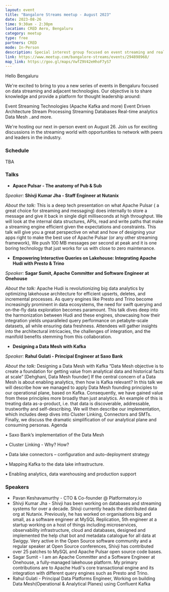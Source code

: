```yaml
---
layout: event
title: "Bangalore Streams meetup - August 2023"
date: 2023-08-26
time: 9:30am - 2:30pm
location: CRED Aero, Bengaluru
category: meetup
type: free
partners: CRED
mode: In-Person
description: Special interest group focused on event streaming and real time analytics
link: https://www.meetup.com/bangalore-streams/events/294898968/
map_link: https://goo.gl/maps/VwfZ9V42eHhoF7yS7
---
```


<div class="about">
Hello Bengaluru

We're excited to bring to you a new series of events in Bengaluru focused on data streaming and adjacent technologies. Our objective is to share knowledge and provide a platform for thought leadership around:

Event Streaming Technologies (Apache Kafka and more)
Event Driven Architecture
Stream Processing
Streaming Databases
Real-time analytics
Data Mesh
..and more.

We're hosting our next in-person event on August 26. Join us for exciting discussions in the streaming world with opportunities to network with peers and leaders in the industry.
</div>

### Schedule

TBA


### Talks

- **Apace Pulsar - The anatomy of Pub & Sub**

_Speaker:_ **Shivji Kumar Jha - Staff Engineer at Nutanix**

_About the talk:_ This is a deep tech presentation on what Apache Pulsar ( a great choice for streaming and messaging) does internally to store a message and give it back in single digit milliseconds at high throughput. We will look at the internal data structures, APIs, read and write paths that make a streaming engine efficient given the expectations and constraints. This talk will give you a great perspective on what and how of designing your apps right to make the best use of Apache Pulsar (or any other streaming framework), We push 100 MB messages per second at peak and it is one boring technology that just works for us with close to zero maintenance.

- **Empowering Interactive Queries on Lakehouse: Integrating Apache Hudi with Presto & Trino**

_Speaker:_ **Sagar Sumit, Apache Committer and Software Engineer at Onehouse**

_About the talk:_ Apache Hudi is revolutionizing big data analytics by optimizing lakehouse architecture for efficient upserts, deletes, and incremental processes. As query engines like Presto and Trino become increasingly prominent in data ecosystems, the need for swift querying and on-the-fly data exploration becomes paramount. This talk dives deep into the harmonization between Hudi and these engines, showcasing how their integration yields unparalleled query performance on petabyte-scale datasets, all while ensuring data freshness. Attendees will gather insights into the architectural intricacies, the challenges of integration, and the manifold benefits stemming from this collaboration.

- **Designing a Data Mesh with Kafka**

_Speaker:_ **Rahul Gulati - Principal Engineer at Saxo Bank**

_About the talk:_ Designing a Data Mesh with Kafka “Data Mesh objective is to create a foundation for getting value from analytical data and historical facts at scale” [Dehghani, Data Mesh founder] If the central concern of a Data Mesh is about enabling analytics, then how is Kafka relevant? In this talk we will describe how we managed to apply Data Mesh founding principles to our operational plane, based on Kafka. Consequently, we have gained value from these principles more broadly than just analytics. An example of this is treating data as-a-product, i.e. that data is discoverable, addressable, trustworthy and self-describing. We will then describe our implementation, which includes deep dives into Cluster Linking, Connectors and SMTs. Finally, we discuss the dramatic simplification of our analytical plane and consuming personas. Agenda

• Saxo Bank’s implementation of the Data Mesh

• Cluster Linking - Why? How?

• Data lake connectors – configuration and auto-deployment strategy

• Mapping Kafka to the data lake infrastructure.

• Enabling analytics, data warehousing and production support


### Speakers

- Pavan Keshavamurthy - CTO & Co-founder @ Platformatory.io
- Shivji Kumar Jha - Shivji has been working on databases and streaming systems for over a decade. Shivji currently heads the distributed data org at Nutanix. Previously, he has worked on organisations big and small, as a software engineer at MySQL Replication, 5th engineer at a startup working on a host of things including microservices, observability infrastructure, cloud and databases, designed and implemented the help chat bot and metadata catalogue for all data at Swiggy. Very active in the Open Source software community and a regular speaker at Open Source conferences, Shivji has contributed over 25 patches to MySQL and Apache Pulsar open source code bases.
- Sagar Sumit - I am an Apache Committer and a Software Engineer at Onehouse, a fully-managed lakehouse platform. My primary contributions are to Apache Hudi's core transactional engine and its integration with different query engines such as Presto and Trino.
- Rahul Gulati - Principal Data Platforms Engineer, Working on building Data Mesh(Operational & Analytical Planes) using Confluent Kafka
